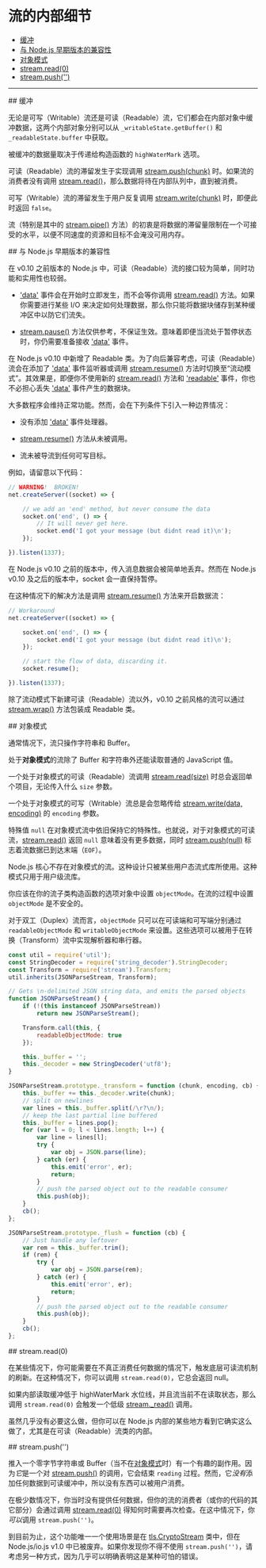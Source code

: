 # 流的内部细节

* [缓冲](#buffering)
* [与 Node.js 早期版本的兼容性](#compatibility_with_older_Nodejs_versions)
* [对象模式](#object_mode)
* [stream.read(0)](#read)
* [stream.push('')](#push)

--------------------------------------------------


<div id="buffering" class="anchor"></div>
## 缓冲

无论是可写（Writable）流还是可读（Readable）流，它们都会在内部对象中缓冲数据，这两个内部对象分别可以从 `_writableState.getBuffer()` 和 `_readableState.buffer` 中获取。

被缓冲的数据量取决于传递给构造函数的 `highWaterMark` 选项。

可读（Readable）流的滞留发生于实现调用 [stream.push(chunk)](./api_for_stream_implementors.md#push) 时。如果流的消费者没有调用 [stream.read()](./api_for_stream_consumers.md#read)，那么数据将待在内部队列中，直到被消费。

可写（Writable）流的滞留发生于用户反复调用 [stream.write(chunk)](./api_for_stream_consumers.md#write) 时，即便此时返回 `false`。

流（特别是其中的 [stream.pipe()](./api_for_stream_consumers.md#pipe) 方法）的初衷是将数据的滞留量限制在一个可接受的水平，以便不同速度的资源和目标不会淹没可用内存。


<div id="compatibility_with_older_Nodejs_versions" class="anchor"></div>
## 与 Node.js 早期版本的兼容性

在 v0.10 之前版本的 Node.js 中，可读（Readable）流的接口较为简单，同时功能和实用性也较弱。

- ['data'](./api_for_stream_consumers.md#readable_event_data) 事件会在开始时立即发生，而不会等你调用 [stream.read()](./api_for_stream_consumers.md#read) 方法。如果你需要进行某些 I/O 来决定如何处理数据，那么你只能将数据块储存到某种缓冲区中以防它们流失。

- [stream.pause()](./api_for_stream_consumers.md#pause) 方法仅供参考，不保证生效。意味着即便当流处于暂停状态时，你仍需要准备接收 ['data'](./api_for_stream_consumers.md#readable_event_data) 事件。

在 Node.js v0.10 中新增了 Readable 类。为了向后兼容考虑，可读（Readable）流会在添加了 ['data'](./api_for_stream_consumers.md#readable_event_data) 事件监听器或调用 [stream.resume()](./api_for_stream_consumers.md#resume) 方法时切换至“流动模式”。其效果是，即便你不使用新的 [stream.read()](./api_for_stream_consumers.md#read) 方法和 ['readable'](./api_for_stream_consumers.md#readable_event_readable) 事件，你也不必担心丢失 ['data'](./api_for_stream_consumers.md#readable_event_data) 事件产生的数据块。

大多数程序会维持正常功能。然而，会在下列条件下引入一种边界情况：

- 没有添加 ['data'](./api_for_stream_consumers.md#readable_event_data) 事件处理器。

- [stream.resume()](./api_for_stream_consumers.md#resume) 方法从未被调用。

- 流未被导流到任何可写目标。

例如，请留意以下代码：

```javascript
// WARNING!  BROKEN!
net.createServer((socket) => {

    // we add an 'end' method, but never consume the data
    socket.on('end', () => {
        // It will never get here.
        socket.end('I got your message (but didnt read it)\n');
    });

}).listen(1337);
```

在 Node.js v0.10 之前的版本中，传入消息数据会被简单地丢弃。然而在 Node.js v0.10 及之后的版本中，socket 会一直保持暂停。

在这种情况下的解决方法是调用 [stream.resume()](./api_for_stream_consumers.md#resume) 方法来开启数据流：

```javascript
// Workaround
net.createServer((socket) => {

    socket.on('end', () => {
        socket.end('I got your message (but didnt read it)\n');
    });

    // start the flow of data, discarding it.
    socket.resume();

}).listen(1337);
```

除了流动模式下新建可读（Readable）流以外，v0.10 之前风格的流可以通过 [stream.wrap()](./api_for_stream_consumers.md#wrap) 方法包装成 Readable 类。


<div id="object_mode" class="anchor"></div>
## 对象模式

通常情况下，流只操作字符串和 Buffer。

处于**对象模式**的流除了 Buffer 和字符串外还能读取普通的 JavaScript 值。

一个处于对象模式的可读（Readable）流调用 [stream.read(size)](./api_for_stream_consumers.md#read) 时总会返回单个项目，无论传入什么 `size` 参数。

一个处于对象模式的可写（Writable）流总是会忽略传给 [stream.write(data, encoding)](./api_for_stream_consumers.md#write) 的 `encoding` 参数。

特殊值 `null` 在对象模式流中依旧保持它的特殊性。也就说，对于对象模式的可读流，[stream.read()](./api_for_stream_consumers.md#read) 返回 `null` 意味着没有更多数据，同时 [stream.push(null)](./api_for_stream_implementors.md#push) 标志着流数据已到达末端（`EOF`）。

Node.js 核心不存在对象模式的流。这种设计只被某些用户态流式库所使用。这种模式只用于用户级流库。

你应该在你的流子类构造函数的选项对象中设置 `objectMode`。在流的过程中设置 `objectMode` 是不安全的。

对于双工（Duplex）流而言，`objectMode` 只可以在可读端和可写端分别通过 `readableObjectMode` 和 `writableObjectMode` 来设置。这些选项可以被用于在转换（Transform）流中实现解析器和串行器。

```javascript
const util = require('util');
const StringDecoder = require('string_decoder').StringDecoder;
const Transform = require('stream').Transform;
util.inherits(JSONParseStream, Transform);

// Gets \n-delimited JSON string data, and emits the parsed objects
function JSONParseStream() {
    if (!(this instanceof JSONParseStream))
        return new JSONParseStream();

    Transform.call(this, {
        readableObjectMode: true
    });

    this._buffer = '';
    this._decoder = new StringDecoder('utf8');
}

JSONParseStream.prototype._transform = function (chunk, encoding, cb) {
    this._buffer += this._decoder.write(chunk);
    // split on newlines
    var lines = this._buffer.split(/\r?\n/);
    // keep the last partial line buffered
    this._buffer = lines.pop();
    for (var l = 0; l < lines.length; l++) {
        var line = lines[l];
        try {
            var obj = JSON.parse(line);
        } catch (er) {
            this.emit('error', er);
            return;
        }
        // push the parsed object out to the readable consumer
        this.push(obj);
    }
    cb();
};

JSONParseStream.prototype._flush = function (cb) {
    // Just handle any leftover
    var rem = this._buffer.trim();
    if (rem) {
        try {
            var obj = JSON.parse(rem);
        } catch (er) {
            this.emit('error', er);
            return;
        }
        // push the parsed object out to the readable consumer
        this.push(obj);
    }
    cb();
};
```


<div id="read" class="anchor"></div>
## stream.read(0)

在某些情况下，你可能需要在不真正消费任何数据的情况下，触发底层可读流机制的刷新。在这种情况下，你可以调用 `stream.read(0)`，它总会返回 null。

如果内部读取缓冲低于 highWaterMark 水位线，并且流当前不在读取状态，那么调用 `stream.read(0)` 会触发一个低级 [stream._read()](./api_for_stream_implementors.md#_read) 调用。

虽然几乎没有必要这么做，但你可以在 Node.js 内部的某些地方看到它确实这么做了，尤其是在可读（Readable）流类的内部。


<div id="push" class="anchor"></div>
## stream.push('')

推入一个零字节字符串或 Buffer（当不在[对象模式](#object_mode)时）有一个有趣的副作用。因为*它*是一个对 [stream.push()](./api_for_stream_implementors.md#push) 的调用，它会结束 `reading` 过程。然而，它*没有*添加任何数据到可读缓冲中，所以没有东西可以被用户消费。

在极少数情况下，你当时没有提供任何数据，但你的流的消费者（或你的代码的其它部分）会通过调用 [stream.read(0)](./api_for_stream_consumers.md#read) 得知何时需要再次检查。在这中情况下，你*可以*调用 `stream.push('')`。

到目前为止，这个功能唯一一个使用场景是在 [tls.CryptoStream](../tls/class_CryptoStream.md#) 类中，但在 Node.js/io.js v1.0 中已被废弃。如果你发现你不得不使用 `stream.push('')`，请考虑另一种方式，因为几乎可以明确表明这是某种可怕的错误。